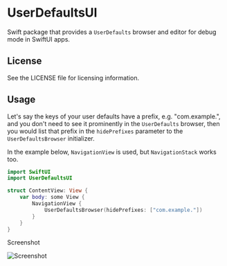 
# UserDefaultsUI

Swift package that provides a `UserDefaults` browser and editor for debug mode in SwiftUI apps.

## License

See the LICENSE file for licensing information.

## Usage

Let's say the keys of your user defaults have a prefix, e.g. "com.example.", and you don't need to see it prominently in the `UserDefaults` browser, then you would list that prefix in the `hidePrefixes` parameter to the `UserDefaultsBrowser` initializer.

In the example below, `NavigationView` is used, but `NavigationStack` works too.

```swift
import SwiftUI
import UserDefaultsUI

struct ContentView: View {
    var body: some View {
        NavigationView {
            UserDefaultsBrowser(hidePrefixes: ["com.example."])
        }
    }
}
```

Screenshot

![Screenshot](https://github.com/apparata/UserDefaultsUI/assets/384210/dd968515-f971-4fb5-9920-200b326fbfe1)

